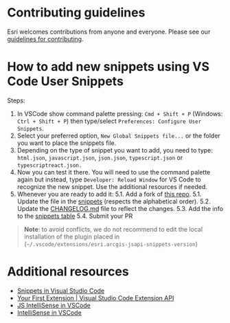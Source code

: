 # Contributing guidelines

Esri welcomes contributions from anyone and everyone. Please see our [guidelines for contributing](https://github.com/esri/contributing).

# How to add new snippets using VS Code **User Snippets**

Steps:

1. In VSCode show command palette pressing: `Cmd + Shift + P` (Windows: `Ctrl + Shift + P`) then type/select `Preferences: Configure User Snippets`.
2. Select your preferred option, `New Global Snippets file...` or the folder you want to place the snippets file.
3. Depending on the type of snippet you want to add, you need to type: `html.json`, `javascript.json`, `json.json`, `typescript.json` or `typescriptreact.json.`
4. Now you can test it there. You will need to use the command palette again but instead, type `Developer: Reload Window` for VS Code to recognize the new snippet. Use the additional resources if needed.
5. Whenever you are ready to add it:
    5.1. Add a fork of [this repo](https://github.com/Esri/arcgis-js-vscode-snippets).
    5.1. Update the file in the [snippets](./snippets) (respects the alphabetical order).
    5.2. Update the [CHANGELOG.md](./CHANGELOG.md) file to reflect the changes.
    5.3. Add the info to the [snippets table](./README.md)
    5.4. Submit your PR

> **Note**: to avoid conflicts, we do not recommend to edit the local installation of the plugin placed in (`~/.vscode/extensions/esri.arcgis-jsapi-snippets-version`)

# Additional resources

- [Snippets in Visual Studio Code](https://code.visualstudio.com/docs/editor/userdefinedsnippets)
- [Your First Extension | Visual Studio Code Extension API](https://code.visualstudio.com/api/get-started/your-first-extension)
- [JS IntelliSense in VSCode](https://code.visualstudio.com/docs/languages/javascript#_intellisense)
- [IntelliSense in VSCode](https://code.visualstudio.com/docs/languages/javascript#_intellisense)